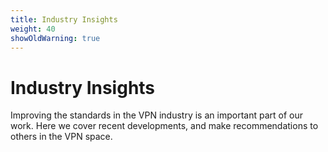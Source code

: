 ```yaml
---
title: Industry Insights
weight: 40
showOldWarning: true
---
```

# Industry Insights

Improving the standards in the VPN industry is an important part of our work. Here we cover recent developments, and make recommendations to others in the VPN space.
